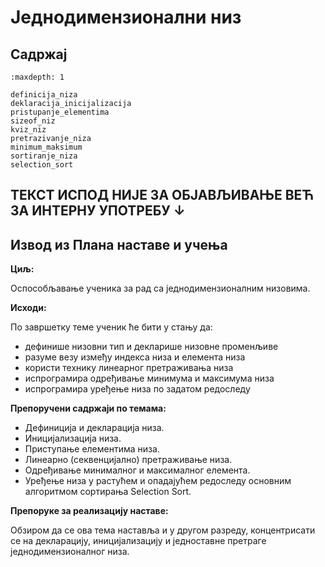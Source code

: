 # Једнодимензионални низ

## Садржај

```{toctree}
:maxdepth: 1

definicija_niza
deklaracija_inicijalizacija
pristupanje_elementima
sizeof_niz
kviz_niz
pretrazivanje_niza
minimum_maksimum
sortiranje_niza
selection_sort
```

## ТЕКСТ ИСПОД НИЈЕ ЗА ОБЈАВЉИВАЊЕ ВЕЋ ЗА ИНТЕРНУ УПОТРЕБУ ↓

## Извод из Плана наставе и учења

**Циљ:**

Оспособљавање ученика за рад са једнодимензионалним низовима.

**Исходи:**

По завршетку теме ученик ће бити у стању да:

- дефинише низовни тип и декларише низовне променљиве
- разуме везу између индекса низа и елемента низа
- користи технику линеарног претраживања низа
- испрограмира одређивање минимума и максимума низа
- испрограмира уређење низа по задатом редоследу

**Препоручени садржаји по темама:**

- Дефиниција и декларација низа.
- Иницијализација низа.
- Приступање елементима низа.
- Линеарно (секвенцијално) претраживање низа.
- Одређивање минималног и максималног елемента.
- Уређење низа у растућем и опадајућем редоследу основним алгоритмом сортирања
Selection Sort.

**Препоруке за реализацију наставе:**

Обзиром да се ова тема наставља и у другом разреду, концентрисати се на
декларацију, иницијализацију и једноставне претраге једнодимензионалног низа.
